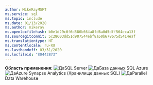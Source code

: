 ```yaml
---
author: MikeRayMSFT
ms.service: sql
ms.topic: include
ms.date: 01/13/2020
ms.author: mikeray
ms.openlocfilehash: b0e1d29c0f6d580b664a8fd6a0d5dff564eca13f
ms.sourcegitcommit: 5c28603dd51d907544ebf8a50b678675d5414eaf
ms.translationtype: HT
ms.contentlocale: ru-RU
ms.lasthandoff: 03/31/2020
ms.locfileid: "80442873"
---
```

<Token>**Область применения:** ![Да](media/yes-icon.png)SQL Server ![Да](media/yes-icon.png)База данных SQL Azure ![Да](media/yes-icon.png)Azure Synapse Analytics (Хранилище данных SQL) ![Да](media/yes-icon.png)Parallel Data Warehouse </Token> 
